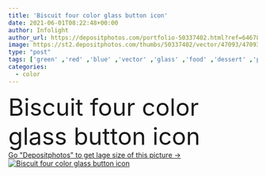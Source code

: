 ```yaml
---
title: 'Biscuit four color glass button icon'
date: 2021-06-01T08:22:48+00:00
author: Infolight
author_url: https://depositphotos.com/portfolio-50337402.html?ref=64678756
image: https://st2.depositphotos.com/thumbs/50337402/vector/47093/470937178/api_thumb_450.jpg?forcejpeg=true
type: "post"
tags: ['green' ,'red' ,'blue' ,'vector' ,'glass' ,'food' ,'dessert' ,'purple' ,'cookie' ,'icon' ,'button' ,'gradient' ,'bakery' ,'biscuit' ,'logo' ,'Baker' ,'eps' ,'premium' ,'food and restaurant' ]
categories: 
  - color
---
```

<div aling="center">
            <font size="60"> Biscuit four color glass button icon</font>   
</div>
<div>
    <a href='https://st2.depositphotos.com/thumbs/50337402/vector/47093/470937178/api_thumb_450.jpg?forcejpeg=true?ref=64678756' target=_blank > Go "Depositphotos" to get lage size of this picture ->
        <img href='https://st2.depositphotos.com/thumbs/50337402/vector/47093/470937178/api_thumb_450.jpg?forcejpeg=true?ref=64678756' src='https://st2.depositphotos.com/50337402/47093/v/950/depositphotos_470937178-stock-illustration-biscuit-four-color-glass-button.jpg?forcejpeg=true' alt='Biscuit four color glass button icon' >
    </a>
</div>
